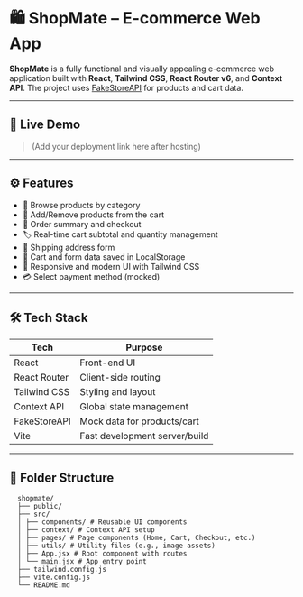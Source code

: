 # 🛍️ ShopMate – E-commerce Web App

**ShopMate** is a fully functional and visually appealing e-commerce web application built with **React**, **Tailwind CSS**, **React Router v6**, and **Context API**. The project uses [FakeStoreAPI](https://fakestoreapi.com/) for products and cart data.

---

## 🚀 Live Demo

> (Add your deployment link here after hosting)

---

## ⚙️ Features

- 🔎 Browse products by category
- 🧺 Add/Remove products from the cart
- 🧾 Order summary and checkout
- 🏷️ Real-time cart subtotal and quantity management
- 📝 Shipping address form
- 💾 Cart and form data saved in LocalStorage
- 🎯 Responsive and modern UI with Tailwind CSS
- 💳 Select payment method (mocked)

---

## 🛠️ Tech Stack

| Tech         | Purpose                       |
|--------------|-------------------------------|
| React        | Front-end UI                  |
| React Router | Client-side routing           |
| Tailwind CSS | Styling and layout            |
| Context API  | Global state management       |
| FakeStoreAPI | Mock data for products/cart   |
| Vite         | Fast development server/build |

---

## 📁 Folder Structure

      shopmate/
      ├── public/
      ├── src/
      │ ├── components/ # Reusable UI components
      │ ├── context/ # Context API setup
      │ ├── pages/ # Page components (Home, Cart, Checkout, etc.)
      │ ├── utils/ # Utility files (e.g., image assets)
      │ ├── App.jsx # Root component with routes
      │ └── main.jsx # App entry point
      ├── tailwind.config.js
      ├── vite.config.js
      └── README.md
